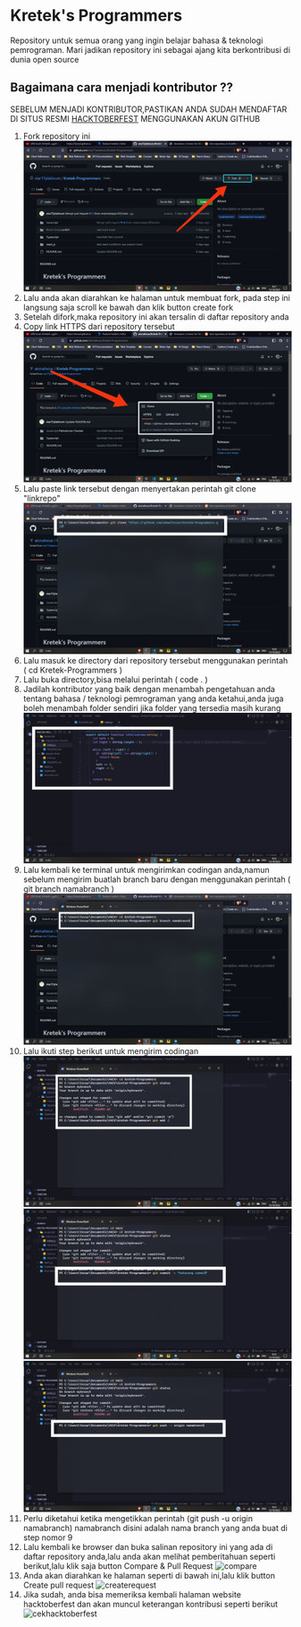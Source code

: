 # Kretek's Programmers

Repository untuk semua orang yang ingin belajar bahasa & teknologi pemrograman.
Mari jadikan repository ini sebagai ajang kita berkontribusi di dunia open source

## Bagaimana cara menjadi kontributor ??

SEBELUM MENJADI KONTRIBUTOR,PASTIKAN ANDA SUDAH MENDAFTAR DI SITUS RESMI [HACKTOBERFEST](https://hacktoberfest.com/) MENGGUNAKAN AKUN GITHUB

1. Fork repository ini
   ![ForkRepo](https://github.com/star17platinum/Kretek-Programmers/blob/main/Tutorial/step1.png)
2. Lalu anda akan diarahkan ke halaman untuk membuat fork, pada step ini langsung saja scroll ke bawah dan klik button create fork
3. Setelah difork,maka repository ini akan tersalin di daftar repository anda
4. Copy link HTTPS dari repository tersebut
   ![CloneRepo](https://github.com/star17platinum/Kretek-Programmers/blob/main/Tutorial/step2.png)
5. Lalu paste link tersebut dengan menyertakan perintah git clone "linkrepo"
   ![Clone](https://github.com/star17platinum/Kretek-Programmers/blob/main/Tutorial/step3.png)
6. Lalu masuk ke directory dari repository tersebut menggunakan perintah ( cd Kretek-Programmers )
7. Lalu buka directory,bisa melalui perintah ( code . )
8. Jadilah kontributor yang baik dengan menambah pengetahuan anda tentang bahasa / teknologi pemrograman yang anda ketahui,anda juga boleh menambah folder sendiri jika folder yang tersedia masih kurang
   ![Ngoding](https://github.com/star17platinum/Kretek-Programmers/blob/main/Tutorial/step4.png)
9. Lalu kembali ke terminal untuk mengirimkan codingan anda,namun sebelum mengirim buatlah branch baru dengan menggunakan perintah ( git branch namabranch )
   ![createnewbranch](https://github.com/star17platinum/Kretek-Programmers/blob/main/Tutorial/step5.png)
10. Lalu ikuti step berikut untuk mengirim codingan
    ![gitadd](https://github.com/star17platinum/Kretek-Programmers/blob/main/Tutorial/step6.png)
    ![gitacommit](https://github.com/star17platinum/Kretek-Programmers/blob/main/Tutorial/step7.png)
    ![gitpush](https://github.com/star17platinum/Kretek-Programmers/blob/main/Tutorial/step8.png)
11. Perlu diketahui ketika mengetikkan perintah (git push -u origin namabranch)
    namabranch disini adalah nama branch yang anda buat di step nomor 9
12. Lalu kembali ke browser dan buka salinan repository ini yang ada di daftar repository anda,lalu anda     akan melihat pemberitahuan seperti berikut,lalu klik saja button Compare & Pull Request 
   ![compare]("./")
13. Anda akan diarahkan ke halaman seperti di bawah ini,lalu klik button Create pull request
   ![createrequest]("./")
14. Jika sudah, anda bisa memeriksa kembali halaman website hacktoberfest dan akan muncul keterangan kontribusi seperti berikut
![cekhacktoberfest]("./")
